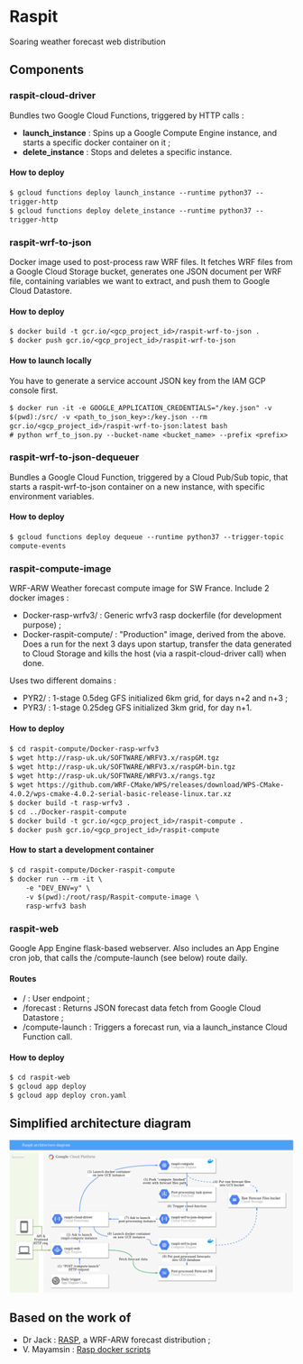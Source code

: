 # Raspit

Soaring weather forecast web distribution

## Components

### raspit-cloud-driver

Bundles two Google Cloud Functions, triggered by HTTP calls :
* **launch_instance** : Spins up a Google Compute Engine instance, and starts a specific docker container on it ;
* **delete_instance** : Stops and deletes a specific instance. 

#### How to deploy
```shell
$ gcloud functions deploy launch_instance --runtime python37 --trigger-http
$ gcloud functions deploy delete_instance --runtime python37 --trigger-http
```

### raspit-wrf-to-json

Docker image used to post-process raw WRF files. It fetches WRF files from a Google
Cloud Storage bucket, generates one JSON document per WRF file, containing variables
we want to extract, and push them to Google Cloud Datastore.

#### How to deploy
```shell
$ docker build -t gcr.io/<gcp_project_id>/raspit-wrf-to-json .
$ docker push gcr.io/<gcp_project_id>/raspit-wrf-to-json
```

#### How to launch locally

You have to generate a service account JSON key from the IAM GCP console first.

```shell
$ docker run -it -e GOOGLE_APPLICATION_CREDENTIALS="/key.json" -v $(pwd):/src/ -v <path_to_json_key>:/key.json --rm gcr.io/<gcp_project_id>/raspit-wrf-to-json:latest bash
# python wrf_to_json.py --bucket-name <bucket_name> --prefix <prefix>
```

### raspit-wrf-to-json-dequeuer

Bundles a Google Cloud Function, triggered by a Cloud Pub/Sub topic, that
starts a raspit-wrf-to-json container on a new instance, with specific
environment variables.

#### How to deploy
```shell
$ gcloud functions deploy dequeue --runtime python37 --trigger-topic compute-events
```

### raspit-compute-image

WRF-ARW Weather forecast compute image for SW France. Include 2 docker images :
* Docker-rasp-wrfv3/ : Generic wrfv3 rasp dockerfile (for development purpose) ;
* Docker-raspit-compute/ : "Production" image, derived from the above. Does a run for the next 3 days upon startup, transfer the data generated to Cloud Storage and kills the host (via a raspit-cloud-driver call) when done.

Uses two different domains :
* PYR2/ : 1-stage 0.5deg GFS initialized 6km grid, for days n+2 and n+3 ;
* PYR3/ : 1-stage 0.25deg GFS initialized 3km grid, for day n+1.

#### How to deploy
```shell
$ cd raspit-compute/Docker-rasp-wrfv3
$ wget http://rasp-uk.uk/SOFTWARE/WRFV3.x/raspGM.tgz
$ wget http://rasp-uk.uk/SOFTWARE/WRFV3.x/raspGM-bin.tgz
$ wget http://rasp-uk.uk/SOFTWARE/WRFV3.x/rangs.tgz
$ wget https://github.com/WRF-CMake/WPS/releases/download/WPS-CMake-4.0.2/wps-cmake-4.0.2-serial-basic-release-linux.tar.xz
$ docker build -t rasp-wrfv3 .
$ cd ../Docker-raspit-compute
$ docker build -t gcr.io/<gcp_project_id>/raspit-compute .
$ docker push gcr.io/<gcp_project_id>/raspit-compute
```

#### How to start a development container

```
$ cd raspit-compute/Docker-raspit-compute
$ docker run --rm -it \
    -e "DEV_ENV=y" \
    -v $(pwd):/root/rasp/Raspit-compute-image \
    rasp-wrfv3 bash
```

### raspit-web

Google App Engine flask-based webserver. Also includes an App Engine cron job, that calls the /compute-launch (see below) route daily.

#### Routes

* / : User endpoint ;
* /forecast : Returns JSON forecast data fetch from Google Cloud Datastore ;
* /compute-launch : Triggers a forecast run, via a launch_instance Cloud Function call.

#### How to deploy

```
$ cd raspit-web
$ gcloud app deploy
$ gcloud app deploy cron.yaml
```

## Simplified architecture diagram

![raspit architecture diagram](raspit_architecture_diagram.png)

## Based on the work of

* Dr Jack : [RASP](http://www.drjack.info/RASP/), a WRF-ARW forecast distribution ;
* V. Mayamsin : [Rasp docker scripts](https://github.com/wargoth/rasp-docker-script)

